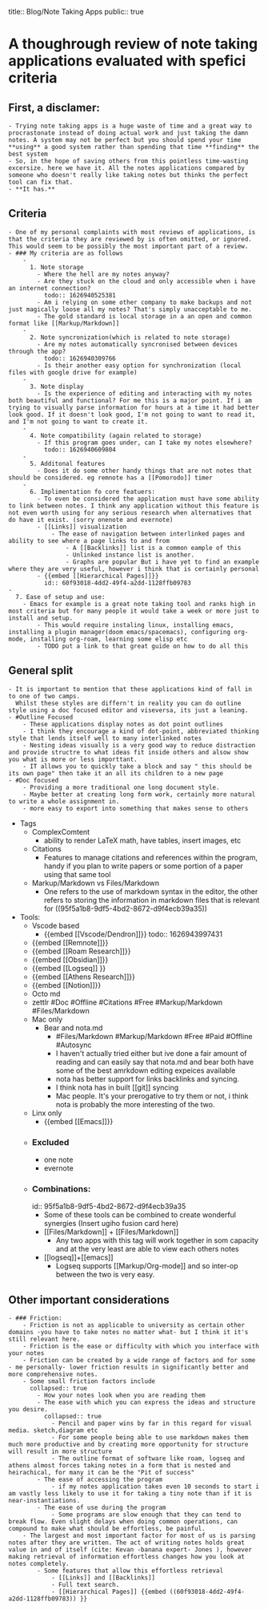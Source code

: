 title:: Blog/Note Taking Apps
public:: true

# A thoughrough review of note taking applications evaluated with spefici criteria
## First, a disclamer:
	- Trying note taking apps is a huge waste of time and a great way to procrastonate instead of doing actual work and just taking the damn notes. A system may not be perfect but you should spend your time **using** a good system rather than spending that time **finding** the best system
	- So, in the hope of saving others from this pointless time-wasting excersize. here we have it. All the notes applications compared by someone who doesn't really like taking notes but thinks the perfect tool can fix that.
	- **It has.**
## Criteria
	- One of my personal complaints with most reviews of applications, is that the criteria they are reviewed by is often omitted, or ignored. This would seem to be possibly the most important part of a review.
	- ### My criteria are as follows
		-
		  1. Note storage
			- Where the hell are my notes anyway?
			- Are they stuck on the cloud and only accessible when i have an internet connection?
			  todo:: 1626940525381
			- Am i relying on some other company to make backups and not just magically loose all my notes? That's simply unacceptable to me.
			- The gold standard is local storage in a an open and common format like [[Markup/Markdown]]
		-
		  2. Note syncronization(which is related to note storage)
			- Are my notes automatically syncronised between devices through the app?
			  todo:: 1626940309766
			- Is their another easy option for synchronization (local files with google drive for example)
		-
		  3. Note display
			- Is the experience of editing and interacting with my notes both beautiful and functional? For me this is a major point. If i am trying to visually parse information for hours at a time it had better look good. If it doesn't look good, I'm not going to want to read it, and I'm not going to want to create it.
		-
		  4. Note compatibility (again related to storage)
			- If this program goes under, can I take my notes elsewhere? 
			  todo:: 1626940609804
		-
		  5. Additonal features
			- Does it do some other handy things that are not notes that should be considered. eg remnote has a [[Pomorodo]] timer
		-
		  6. Implimentation fo core featuers:
			- To even be considered the application must have some ability to link between notes. I think any application without this feature is not even worth using for any serious research when alternatives that do have it exist. (sorry onenote and evernote)
			- [[Links]] visualization
				- The ease of navigation between interlinked pages and ability to see where a page links to and from
					- A [[Backlinks]] list is a common eample of this
					- Unlinked instance list is another.
					- Graphs are popular But i have yet to find an example where they are very useful, however i think that is certainly personal
			- {{embed [[Hierarchical Pages]]}}
			  id:: 60f93018-4dd2-49f4-a2dd-1128ffb09783
	-
	  7. Ease of setup and use:
		- Emacs for example is a great note taking tool and ranks high in most criteria but for many people it would take a week or more just to install and setup.
			- This would require instaling linux, installing emacs, installing a plugin manager(doom emacs/spacemacs), configuring org-mode, installing org-roam, learning some elisp etc
			- TODO put a link to that great guide on how to do all this
##  General split
	- It is important to mention that these applications kind of fall in to one of two camps.
	  Whilst these styles are differn't in reality you can do outline style using a doc focused editor and viseversa, its just a leaning.
	- #Outline Focused
		- These applications display notes as dot point outlines
		- I think they encourage a kind of dot-point, abbreviated thinking style that lends itself well to many interlinked notes
		- Nesting ideas visually is a very good way to reduce distraction and provide structre to what ideas fit inside others and alsow show you what is more or less importtant.
		- IT allows you to quickly take a block and say " this should be its own page" then take it an all its children to a new page
	- #Doc focused
		- Providing a more traditional one long document style.
		- Maybe better at creating long form work, certainly more natural to write a whole assignment in.
		- more easy to export into something that makes sense to others
- Tags
	- ComplexComtent
		- ability to render LaTeX math, have tables, insert images, etc
	- Citations
		- Features to manage citations and references within the program, handy if you plan to write papers or some portion of a paper using that same tool
	- Markup/Markdown vs Files/Markdown
		- One refers to the use of markdown syntax in the editor, the other refers to storing the information in markdown files that is relevant for ((95f5a1b8-9df5-4bd2-8672-d9f4ecb39a35))
- Tools:
	- Vscode based
		- {{embed [[Vscode/Dendron]]}}
		  todo:: 1626943997431
	- {{embed [[Remnote]]}}
	- {{embed [[Roam Research]]}}
	- {{embed [[Obsidian]]}}
	- {{embed [[Logseq]] }}
	- {{embed [[Athens Research]]}}
	- {{embed [[Notion]]}}
	- Octo md
	- zettlr #Doc #Offline #Citations #Free #Markup/Markdown #Files/Markdown
	- Mac only
		- Bear and nota.md
			- #Files/Markdown #Markup/Markdown #Free #Paid #Offline #Autosync
			- I haven't actually tried either but ive done a fair amount of reading and can easily say that nota.md and bear both have some of the best amrkdown editing expeices available
			- nota has better support for links backlinks and syncing.
			- I think nota has in built [[git]] syncing
			- Mac people. It's your prerogative to try them or not, i think nota is probably the more interesting of the two.
	- Linx only
		- {{embed [[Emacs]]}}
	- ### Excluded
		- one note
		- evernote
	- ### Combinations:
	  id:: 95f5a1b8-9df5-4bd2-8672-d9f4ecb39a35
		- Some of these tools can be combined to create wonderful synergies (Insert ugiho fusion card here)
		- [[Files/Markdown]] + [[Files/Markdown]]
			- Any two apps with this tag will work together in som capacity and at the very least  are able to view each others notes
		- [[logseq]]+[[emacs]]
			- Logseq supports [[Markup/Org-mode]] and so inter-op between the two is very easy.
## Other important considerations
	- ### Friction:
		- Friction is not as applicable to university as certain other domains -you have to take notes no matter what- but I think it it's still relevant here.
		- Friction is the ease or difficulty with which you interface with your notes
		- Friction can be created by a wide range of factors and for some - me personally- lower friction results in significantly better and more comprehensive notes.
		- Some small friction factors include
		  collapsed:: true
			- How your notes look when you are reading them
			- The ease with which you can express the ideas and structure you desire.
			  collapsed:: true
				- Pencil and paper wins by far in this regard for visual media. sketch,diagram etc
				- For some people being able to use markdown makes them much more productive and by creating more opportunity for structure will result in more structure
				- The outline format of software like roam, logseq and athens almost forces taking notes in a form that is nested and heirachical, for many it can be the "Pit of success"
			- The ease of accessing the program
				- if my notes application takes even 10 seconds to start i am vastly less likely to use it for taking a tiny note than if it is near-instantiations.
			- The ease of use during the program
				- Some programs are slow enough that they can tend to break flow. Even slight delays when doing common operations, can compound to make what should be effortless, be painful.
		- The largest and most important factor for most of us is parsing notes after they are written. The act of writing notes holds great value in and of itself (cite: Kevan -banana expert- Jones ), however making retrieval of information effortless changes how you look at notes completely.
			- Some features that allow this effortless retrieval
				- [[Links]] and [[Backlinks]]
				- Full text search.
				- [[Hierarchical Pages]] {{embed ((60f93018-4dd2-49f4-a2dd-1128ffb09783)) }}